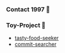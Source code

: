 ### Contact 1997 🚀

### Toy-Project 🌼
* [tasty-food-seeker](https://github.com/pasudo123/tasty-food-seeker)
* [commit-searcher](https://github.com/pasudo123/commit-searcher)

<!--
**pasudo123/pasudo123** is a ✨ _special_ ✨ repository because its `README.md` (this file) appears on your GitHub profile.

Here are some ideas to get you started:

- 🔭 I’m currently working on ...
- 🌱 I’m currently learning ...
- 👯 I’m looking to collaborate on ...
- 🤔 I’m looking for help with ...
- 💬 Ask me about ...
- 📫 How to reach me: ...
- 😄 Pronouns: ...
- ⚡ Fun fact: ...
-->
